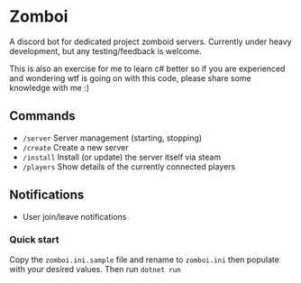 # Zomboi

A discord bot for dedicated project zomboid servers. Currently under heavy development, but any testing/feedback is welcome.

This is also an exercise for me to learn c# better so if you are experienced and wondering wtf is going on with this code, please share some knowledge with me :)

## Commands

- `/server` Server management (starting, stopping)
- `/create` Create a new server
- `/install` Install (or update) the server itself via steam
- `/players` Show details of the currently connected players

## Notifications
- User join/leave notifications

### Quick start

Copy the `zomboi.ini.sample` file and rename to `zomboi.ini` then populate with your desired values. Then run `dotnet run`
